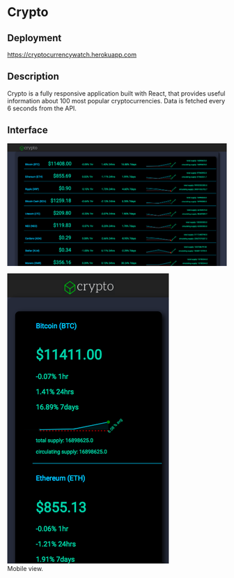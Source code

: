 Crypto
===

## Deployment

https://cryptocurrencywatch.herokuapp.com

## Description

Crypto is a fully responsive application built with React, that provides useful information about 100 most popular cryptocurrencies. Data is fetched every 6 seconds from the API.

## Interface

<p align="center">
<img src="/public/screenshot.png">
</p>



<img src="/public/screenshot1.png"><br>
Mobile view.
</p>



